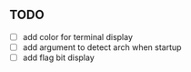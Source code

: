 ## TODO
 - [ ] add color for terminal display
 - [ ] add argument to detect arch when startup
 - [ ] add flag bit display
